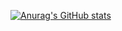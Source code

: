 [![Anurag's GitHub stats](https://github-readme-stats.vercel.app/api?username=henriquesdm7&count_private=true&include_all_commits=true&show_icons=true&theme=merko)](https://github.com/anuraghazra/github-readme-stats)

<!--
**henriquesdm7/henriquesdm7** is a ✨ _special_ ✨ repository because its `README.md` (this file) appears on your GitHub profile.

Here are some ideas to get you started:

- 🔭 I’m currently working on ...
- 🌱 I’m currently learning ...
- 👯 I’m looking to collaborate on ...
- 🤔 I’m looking for help with ...
- 💬 Ask me about ...
- 📫 How to reach me: ...
- 😄 Pronouns: ...
- ⚡ Fun fact: ...
-->
